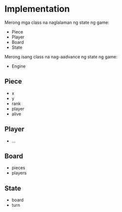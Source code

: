 Implementation
==============

Merong mga class na naglalaman ng state ng game:

* Piece
* Player
* Board
* State

Merong isang class na nag-aadvance ng state ng game:

* Engine

Piece
-----

* x
* y
* rank
* player
* alive

Player
------

* ...

Board
-----

* pieces
* players

State
-----

* board
* turn

